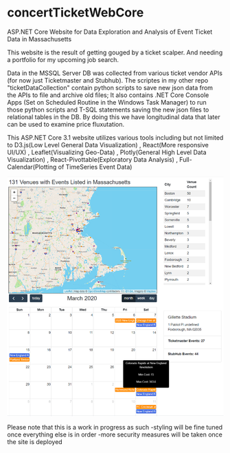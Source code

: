# concertTicketWebCore
ASP.NET Core Website for Data Exploration and Analysis of Event Ticket Data in Massachusetts

This website is the result of getting gouged by a ticket scalper. And needing a portfolio for my upcoming job search.

Data in the MSSQL Server DB was collected from various ticket vendor APIs (for now just Ticketmaster and Stubhub).
The scriptes in my other repo "ticketDataCollection" contain python scripts to save new json data from the APIs to file and archive old files; It also contains .NET Core Console Apps (Set on Scheduled Routine in the Windows Task Manager) to run those python scripts and T-SQL statements saving the new json files to relational tables in the DB. By doing this we have longitudinal data that later can be used
to examine price fluxutation. 

This ASP.NET Core 3.1 website utilizes various tools including but not limited to 
D3.js(Low Level General Data Visualization)
, React(More responsive UI/UX)
, Leaflet(Visualizing Geo-Data)
, Plotly(General High Level Data Visualization)
, React-Pivottable(Exploratory Data Analysis)
, Full-Calendar(Plotting of TimeSeries Event Data)

![Image description](picturesOfWebsite/venueMaps2020_02_18.png)

Please note that this is a work in progress as such
  -styling will be fine tuned once everything else is in order
  -more security measures will be taken once the site is deployed
